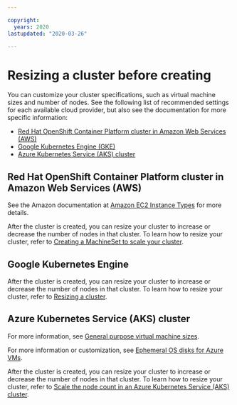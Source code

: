 ```yaml
---

copyright:
  years: 2020
lastupdated: "2020-03-26"

---
```


# Resizing a cluster before creating

You can customize your cluster specifications, such as virtual machine sizes and number of nodes. See the following list of recommended settings for each available cloud provider, but also see the documentation for more specific information:

* [Red Hat OpenShift Container Platform cluster in Amazon Web Services (AWS)](#red-hat-openshift-container-platform-cluster-in-amazon-web-services-aws) 
* [Google Kubernetes Engine (GKE)](#google-kubernetes-engine)
* [Azure Kubernetes Service (AKS) cluster](#azure-kubernetes-service-aks-cluster)

## Red Hat OpenShift Container Platform cluster in Amazon Web Services (AWS)

See the Amazon documentation at [Amazon EC2 Instance Types](https://aws.amazon.com/ec2/instance-types/) for more details.

After the cluster is created, you can resize your cluster to increase or decrease the number of nodes in that cluster. To learn how to resize your cluster, refer to [Creating a MachineSet to scale your cluster](https://docs.openshift.com/container-platform/4.1/machine_management/creating-machineset.html).

## Google Kubernetes Engine

After the cluster is created, you can resize your cluster to increase or decrease the number of nodes in that cluster.  To learn how to resize your cluster, refer to [Resizing a cluster](https://cloud.google.com/kubernetes-engine/docs/how-to/resizing-a-cluster).

## Azure Kubernetes Service (AKS) cluster

For more information, see [General purpose virtual machine sizes](https://docs.microsoft.com/en-us/azure/virtual-machines/windows/sizes-general).

For more information or customization, see [Ephemeral OS disks for Azure VMs](https://docs.microsoft.com/en-us/azure/virtual-machines/windows/ephemeral-os-disks).

After the cluster is created, you can resize your cluster to increase or decrease the number of nodes in that cluster. To learn how to resize your cluster, refer to [Scale the node count in an Azure Kubernetes Service (AKS) cluster](https://docs.microsoft.com/en-us/azure/aks/scale-cluster).



